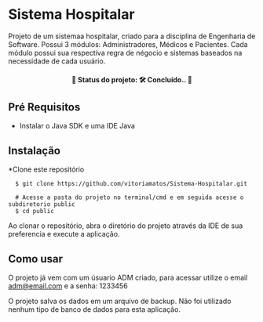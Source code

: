 # Sistema Hospitalar

Projeto de um sistemaa hospitalar, criado para a disciplina de Engenharia de Software. Possui 3 módulos: Administradores, Médicos e Pacientes. Cada módulo possui sua respectiva regra de négocio e sistemas baseados na necessidade de cada usuário.


<h4 align="center"> 
	🚧  Status do projeto: 🛠 Concluído..  🚧
</h4>


## Pré Requisitos

  - Instalar o Java SDK e uma IDE Java
 

## Instalação

 *Clone este repositório
      
      $ git clone https://github.com/vitoriamatos/Sistema-Hospitalar.git
      
      # Acesse a pasta do projeto no terminal/cmd e em seguida acesse o subdiretorio public
      $ cd public
      
Ao clonar o repositório, abra o diretório do projeto através da IDE de sua preferencia e execute a aplicação.

## Como usar

O projeto já vem com um úsuario ADM criado, para acessar utilize o email adm@email.com e a senha: 1233456

O projeto salva os dados em um arquivo de backup. Não foi utilizado nenhum tipo de banco de dados para esta aplicação. 
